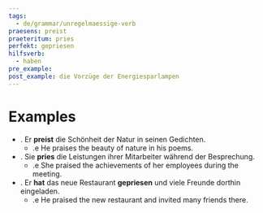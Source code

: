 ```yaml
---
tags:
  - de/grammar/unregelmaessige-verb
praesens: preist
praeteritum: pries
perfekt: gepriesen
hilfsverb:
  - haben
pre_example: 
post_example: die Vorzüge der Energiesparlampen
---
```


# Examples
- . Er **preist** die Schönheit der Natur in seinen Gedichten.
	- .e He praises the beauty of nature in his poems.
- . Sie **pries** die Leistungen ihrer Mitarbeiter während der Besprechung.
	- .e She praised the achievements of her employees during the meeting.
- . Er **hat** das neue Restaurant **gepriesen** und viele Freunde dorthin eingeladen.
	- .e He praised the new restaurant and invited many friends there.
